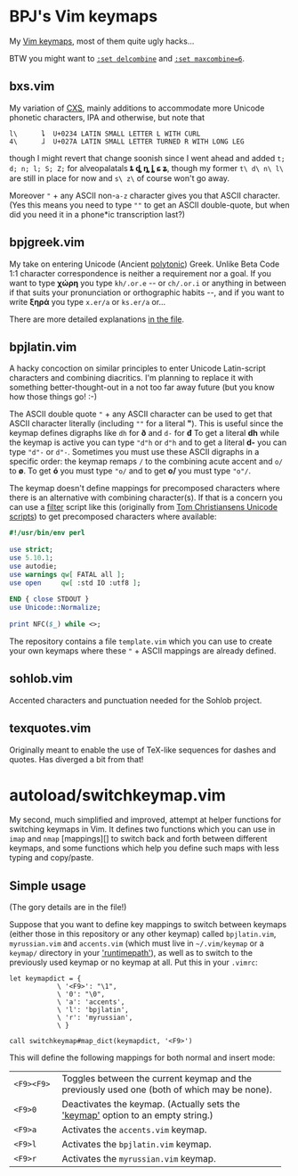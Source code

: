# BPJ's Vim keymaps

My [Vim keymaps][], most of them quite ugly hacks...

BTW you might want to [`:set delcombine`][] and [`:set maxcombine=6`][].

## bxs.vim

My variation of [CXS][], mainly additions to accommodate more Unicode phonetic characters, IPA and otherwise, but note that

    l\      ȴ  U+0234 LATIN SMALL LETTER L WITH CURL
    4\      ɺ  U+027A LATIN SMALL LETTER TURNED R WITH LONG LEG

though I might revert that change soonish since I went ahead and added `t; d; n; l; S; Z;` for alveopalatals **ȶ ȡ ȵ ȴ ɕ ʑ**, though my former `t\ d\ n\ l\` are still in place for now and `s\ z\` of course won't go away.

Moreover `"` + any ASCII non-`a-z` character gives you that ASCII character. (Yes this means you need to type `""` to get an ASCII double-quote, but when did you need it in a phone\*ic transcription last?)

## bpjgreek.vim

My take on entering Unicode (Ancient [polytonic][]) Greek. Unlike Beta Code 1:1 character correspondence is neither a requirement nor a goal. If you want to type **χώρη** you type `kh/.or.e` -- or `ch/.or.i` or anything in between if that suits your pronunciation or orthographic habits --, and if you want to write **ξηρά** you type `x.er/a` or `ks.er/a` or...

There are more detailed explanations [in the file][].

## bpjlatin.vim

A hacky concoction on similar principles to enter Unicode Latin-script characters and combining diacritics. I'm planning to replace it with something better-thought-out in a not too far away future (but you know how those things go! :-)

The ASCII double quote `"` + any ASCII character can be used to get that ASCII character literally (including `""` for a literal **"**). This is useful since the keymap defines digraphs like `dh` for **ð** and `d-` for **đ** To get a literal **dh** while the keymap is active you can type `"d"h` or `d"h` and to get a literal **d-** you can type `"d"-` or `d"-`. Sometimes you must use these ASCII digraphs in a specific order: the keymap remaps `/` to the combining acute accent and `o/` to **ø**. To get **ó** you must type `"o/` and to get **o/** you must type `"o"/`.

The keymap doesn't define mappings for precomposed characters where there is an alternative with combining character(s). If that is a concern you can use a [filter][] script like this (originally from [Tom Christiansens Unicode scripts][]) to get precomposed characters where available:

``` perl
#!/usr/bin/env perl
 
use strict;
use 5.10.1;
use autodie;
use warnings qw[ FATAL all ];
use open     qw[ :std IO :utf8 ];
 
END { close STDOUT }
use Unicode::Normalize;
 
print NFC($_) while <>;
```

The repository contains a file `template.vim` which you can use to create your own keymaps where these `"` + ASCII mappings are already defined.

## sohlob.vim

Accented characters and punctuation needed for the Sohlob project.

## texquotes.vim

Originally meant to enable the use of TeX-like sequences for dashes and quotes. Has diverged a bit from that!

# autoload/switchkeymap.vim

My second, much simplified and improved, attempt at helper functions for switching keymaps in Vim. It defines two functions which you can use in `imap` and `nmap` \[mappings\]\[\] to switch back and forth between different keymaps, and some functions which help you define such maps with less typing and copy/paste.

## Simple usage

(The gory details are in the file!)

Suppose that you want to define key mappings to switch between keymaps (either those in this repository or any other keymap) called `bpjlatin.vim`, `myrussian.vim` and `accents.vim` (which must live in `~/.vim/keymap` or a `keymap/` directory in your ['runtimepath'][]), as well as to switch to the previously used keymap or no keymap at all. Put this in your `.vimrc`:

``` viml
let keymapdict = {
            \ '<F9>': "\1",
            \ '0': "\0",
            \ 'a': 'accents',
            \ 'l': 'bpjlatin',
            \ 'r': 'myrussian',
            \ }

call switchkeymap#map_dict(keymapdict, '<F9>')
```

This will define the following mappings for both normal and insert mode:

<!--
  ------------- --------------------------------------------------------------
  `<F9><F9>`    Toggles between the current keymap and the previously used one
                (both of which may be none).

  `<F9>0`       Deactivates the keymap. (Actually sets the ['keymap'][]
                option to an empty string.)

  `<F9>a`       Activates the `accents.vim` keymap.

  `<F9>l`       Activates the `bpjlatin.vim` keymap.

  `<F9>r`       Activates the `myrussian.vim` keymap.
  ------------- --------------------------------------------------------------
-->
<table style="width:97%;">
<colgroup>
<col width="17%" />
<col width="79%" />
</colgroup>
<tbody>
<tr class="odd">
<td align="left"><code>&lt;F9&gt;&lt;F9&gt;</code></td>
<td>Toggles between the current keymap and the previously used one (both of which may be none).</td>
</tr>
<tr class="even">
<td align="left"><code>&lt;F9&gt;0</code></td>
<td>Deactivates the keymap. (Actually sets the <a href="http://vimhelp.appspot.com/options.txt.html#&#39;keymap&#39;" title=":h &#39;keymap&#39;">'keymap'</a> option to an empty string.)</td>
</tr>
<tr class="odd">
<td align="left"><code>&lt;F9&gt;a</code></td>
<td>Activates the <code>accents.vim</code> keymap.</td>
</tr>
<tr class="even">
<td align="left"><code>&lt;F9&gt;l</code></td>
<td>Activates the <code>bpjlatin.vim</code> keymap.</td>
</tr>
<tr class="odd">
<td align="left"><code>&lt;F9&gt;r</code></td>
<td>Activates the <code>myrussian.vim</code> keymap.</td>
</tr>
</tbody>
</table>

  [Vim keymaps]: http://vimhelp.appspot.com/mbyte.txt.html#mbyte-keymap ":h mbyte-keymap"
  [`:set delcombine`]: http://vimhelp.appspot.com/options.txt.html#'delcombine' ":h 'delcombine'"
  [`:set maxcombine=6`]: http://vimhelp.appspot.com/options.txt.html#'maxcombine' ":h 'maxcombine'"
  [CXS]: http://www.theiling.de/ipa/
  [polytonic]: http://en.wikipedia.org/wiki/Greek_diacritics
  [in the file]: keymap/bpjgreek.vim
  [filter]: http://vimhelp.appspot.com/change.txt.html#filter ":h filter"
  [Tom Christiansens Unicode scripts]: https://metacpan.org/pod/Unicode::Tussle
  ['runtimepath']: http://vimhelp.appspot.com/options.txt.html#'runtimepath' ":h 'runtimepath'"
  ['keymap']: http://vimhelp.appspot.com/options.txt.html#'keymap' ":h 'keymap'"
